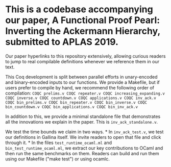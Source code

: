 
# This is a codebase accompanying our paper, **A Functional Proof Pearl: Inverting the Ackermann Hierarchy**, submitted to APLAS 2019. 

Our paper hyperlinks to this repository extensively, allowing curious readers to jump to real compilable definitions whenever we reference them in our text. 

This Coq development is split between parallel efforts in unary-encoded and binary-encoded inputs to our functions. We provide a Makefile, but if users prefer to compile by hand, we recommend the following order of compilation: 
	```COQC prelims.v
	COQC repeater.v
	COQC increasing_expanding.v
	COQC inverse.v
	COQC countdown.v
	COQC applications.v
	COQC inv_ack.v
	COQC bin_prelims.v
	COQC bin_repeater.v
	COQC bin_inverse.v
	COQC bin_countdown.v
	COQC bin_applications.v
	COQC bin_inv_ack.v```

In addition to this, we provide a minimal standalone file that demonstrates all the innovations we explain in the paper. This is `inv_ack_standalone.v`.

We test the time bounds we claim in two ways. 
	* In `inv_ack_test.v`, we test our definitions in Gallina itself. We invite readers to open that file and click through it.
	* In the files `test_runtime_ocaml.ml` and `bin_test_runtime_ocaml.ml`, we extract our key contributions to OCaml and then run the same benchmarks on them. Readers can build and run them using our Makefile ("make test") or using ocamlc.
